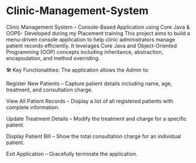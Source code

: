# Clinic-Management-System
Clinic Management System – Console-Based Application using Core Java &amp; OOPS- Developed during my Placement training
This project aims to build a menu-driven console application to help clinic administrators manage patient records efficiently. It leverages Core Java and Object-Oriented Programming (OOP) concepts including inheritance, abstraction, encapsulation, and method overriding.

🛠️ Key Functionalities:
The application allows the Admin to:

Register New Patients – Capture patient details including name, age, treatment, and consultation charge.

View All Patient Records – Display a list of all registered patients with complete information.

Update Treatment Details – Modify the treatment and charge for a specific patient.

Display Patient Bill – Show the total consultation charge for an individual patient.

Exit Application – Gracefully terminate the application.

